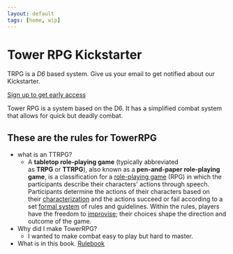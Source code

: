 ```yaml
---
layout: default
tags: [home, wip]
---
```


<div
  class="jumbotron"
  style="background-image: url(/images/hl_background_world_map_black_tower.jpg)"
>
  <h1>Tower RPG Kickstarter</h1>
  <p class="lead">
    TRPG is a <em>D6</em> based system. Give us your email to get notified about
    our Kickstarter.
  </p>
  <p>
    <a class="btn btn-lg btn-success" href="#" role="button"
      >Sign up to get early access</a
    >
  </p>
</div>

Tower RPG is a system based on the D6. It has a simplified combat system that allows for quick but deadly combat.

## These are the rules for TowerRPG

- what is an TTRPG?
  - A **tabletop role-playing game** (typically abbreviated as **TRPG** or **TTRPG**), also known as a **pen-and-paper role-playing game**, is a classification for a [role-playing game](https://en.wikipedia.org/wiki/Role-playing_game "Role-playing game") (RPG) in which the participants describe their characters' actions through speech. Participants determine the actions of their characters based on their [characterization](https://en.wikipedia.org/wiki/Characterization "Characterization") and the actions succeed or fail according to a set [formal system](https://en.wikipedia.org/wiki/Role-playing_game_system "Role-playing game system") of rules and guidelines. Within the rules, players have the freedom to [improvise](https://en.wikipedia.org/wiki/Improvisation "Improvisation"); their choices shape the direction and outcome of the game.
- Why did I make TowerRPG?
  - I wanted to make combat easy to play but hard to master.
- What is in this book.
  [Rulebook](/Rulebook)
